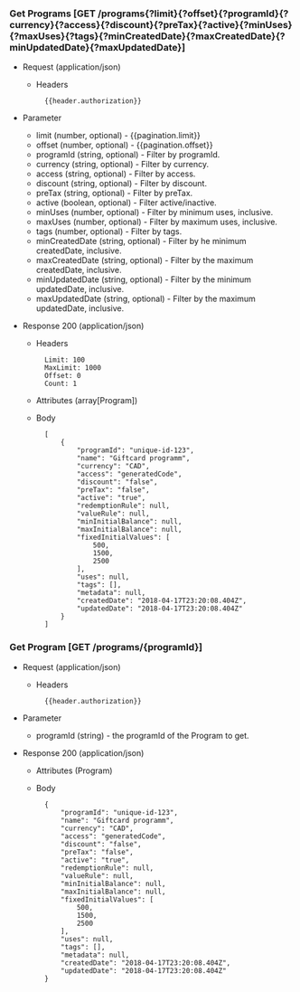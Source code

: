 ### Get Programs [GET /programs{?limit}{?offset}{?programId}{?currency}{?access}{?discount}{?preTax}{?active}{?minUses}{?maxUses}{?tags}{?minCreatedDate}{?maxCreatedDate}{?minUpdatedDate}{?maxUpdatedDate}]

+ Request (application/json)
    + Headers
    
            {{header.authorization}}
        
+ Parameter
    + limit (number, optional) - {{pagination.limit}}
    + offset (number, optional) - {{pagination.offset}}
    + programId (string, optional) - Filter by programId.
    + currency (string, optional) - Filter by currency.
    + access (string, optional) - Filter by access.
    + discount (string, optional) - Filter by discount.
    + preTax (string, optional) - Filter by preTax.
    + active (boolean, optional) - Filter active/inactive.
    + minUses (number, optional) - Filter by minimum uses, inclusive.
    + maxUses (number, optional) - Filter by maximum uses, inclusive.
    + tags (number, optional) - Filter by tags.
    + minCreatedDate (string, optional) - Filter by he minimum createdDate, inclusive.
    + maxCreatedDate (string, optional) - Filter by the maximum createdDate, inclusive.
    + minUpdatedDate (string, optional) - Filter by the minimum updatedDate, inclusive.
    + maxUpdatedDate (string, optional) - Filter by the maximum updatedDate, inclusive.
    
+ Response 200 (application/json)
    + Headers
        
            Limit: 100
            MaxLimit: 1000
            Offset: 0
            Count: 1
        
    + Attributes (array[Program])

    + Body

            [
                {
                    "programId": "unique-id-123",
                    "name": "Giftcard programm",
                    "currency": "CAD",
                    "access": "generatedCode",
                    "discount": "false",
                    "preTax": "false",
                    "active": "true",
                    "redemptionRule": null,
                    "valueRule": null,
                    "minInitialBalance": null,
                    "maxInitialBalance": null,
                    "fixedInitialValues": [
                        500,
                        1500,
                        2500
                    ],
                    "uses": null,
                    "tags": [],
                    "metadata": null,
                    "createdDate": "2018-04-17T23:20:08.404Z",
                    "updatedDate": "2018-04-17T23:20:08.404Z"
                }
            ]

### Get Program [GET /programs/{programId}]

+ Request (application/json)
    + Headers
    
            {{header.authorization}}

+ Parameter
    + programId (string) - the programId of the Program to get.

+ Response 200 (application/json)
    + Attributes (Program)

    + Body

            {
                "programId": "unique-id-123",
                "name": "Giftcard programm",
                "currency": "CAD",
                "access": "generatedCode",
                "discount": "false",
                "preTax": "false",
                "active": "true",
                "redemptionRule": null,
                "valueRule": null,
                "minInitialBalance": null,
                "maxInitialBalance": null,
                "fixedInitialValues": [
                    500,
                    1500,
                    2500
                ],
                "uses": null,
                "tags": [],
                "metadata": null,
                "createdDate": "2018-04-17T23:20:08.404Z",
                "updatedDate": "2018-04-17T23:20:08.404Z"
            }
